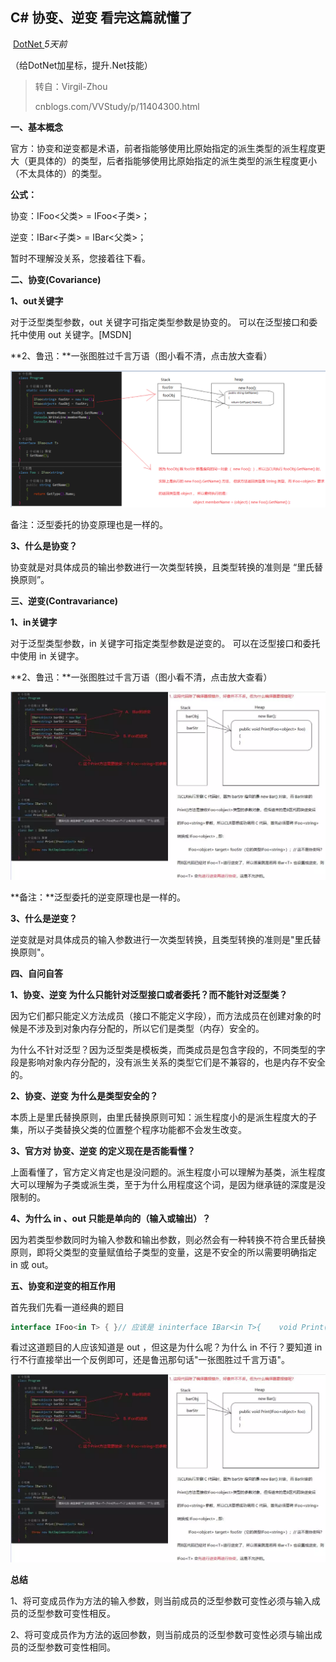 ##                                                                             C# 协变、逆变 看完这篇就懂了

​                                                                                                                                                 [                         DotNet                      ](javascript:void(0);)                                                                   *5天前*                      

（给DotNet加星标，提升.Net技能）



> 转自：Virgil-Zhou
>
> cnblogs.com/VVStudy/p/11404300.html



**一、基本概念**



官方：协变和逆变都是术语，前者指能够使用比原始指定的派生类型的派生程度更大（更具体的）的类型，后者指能够使用比原始指定的派生类型的派生程度更小（不太具体的）的类型。



**公式：**



协变：IFoo<父类> = IFoo<子类>；



逆变：IBar<子类> =  IBar<父类>；



暂时不理解没关系，您接着往下看。



**二、协变(Covariance)**



**1、out关键字**



对于泛型类型参数，out 关键字可指定类型参数是协变的。 可以在泛型接口和委托中使用 out 关键字。[MSDN] 



**2、鲁迅：**一张图胜过千言万语（图小看不清，点击放大查看）



![img](assets/640.png)



备注：泛型委托的协变原理也是一样的。



**3、什么是协变？**



协变就是对具体成员的输出参数进行一次类型转换，且类型转换的准则是 “里氏替换原则”。



**三、逆变(Contravariance)**



**1、in关键字**



对于泛型类型参数，in 关键字可指定类型参数是逆变的。 可以在泛型接口和委托中使用 in 关键字。



**2、鲁迅：**一张图胜过千言万语（图小看不清，点击放大查看）



![img](assets/640.webp)



**备注：**泛型委托的逆变原理也是一样的。



**3、什么是逆变？**



逆变就是对具体成员的输入参数进行一次类型转换，且类型转换的准则是"里氏替换原则"。



**四、自问自答**



**1、协变、逆变 为什么只能针对泛型接口或者委托？而不能针对泛型类？**



因为它们都只能定义方法成员（接口不能定义字段），而方法成员在创建对象的时候是不涉及到对象内存分配的，所以它们是类型（内存）安全的。



为什么不针对泛型？因为泛型类是模板类，而类成员是包含字段的，不同类型的字段是影响对象内存分配的，没有派生关系的类型它们是不兼容的，也是内存不安全的。



**2、协变、逆变 为什么是类型安全的？**



本质上是里氏替换原则，由里氏替换原则可知：派生程度小的是派生程度大的子集，所以子类替换父类的位置整个程序功能都不会发生改变。



**3、官方对 协变、逆变 的定义现在是否能看懂？**



上面看懂了，官方定义肯定也是没问题的。派生程度小可以理解为基类，派生程度大可以理解为子类或派生类，至于为什么用程度这个词，是因为继承链的深度是没限制的。



**4、为什么 in 、out 只能是单向的（输入或输出）？**



因为若类型参数同时为输入参数和输出参数，则必然会有一种转换不符合里氏替换原则，即将父类型的变量赋值给子类型的变量，这是不安全的所以需要明确指定 in 或 out。



**五、协变和逆变的相互作用**



首先我们先看一道经典的题目



```csharp
interface IFoo<in T> { }// 应该是 ininterface IBar<in T>{    void Print(IFoo<T> foo);}// 还是应该是 outinterface IBar<out T>{    void Print(IFoo<T> foo);}
```



看过这道题目的人应该知道是 out ，但这是为什么呢？为什么 in 不行？要知道 in 行不行直接举出一个反例即可，还是鲁迅那句话"一张图胜过千言万语"。



![img](assets/640.webp)



**总结**





1、将可变成员作为方法的输入参数，则当前成员的泛型参数可变性必须与输入成员的泛型参数可变性相反。



2、将可变成员作为方法的返回参数，则当前成员的泛型参数可变性必须与输出成员的泛型参数可变性相同。